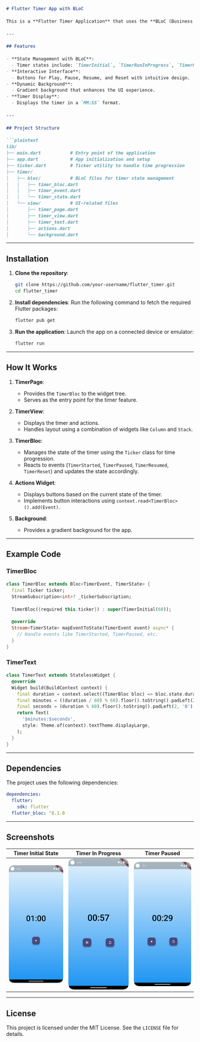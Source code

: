 ```markdown
# Flutter Timer App with BLoC

This is a **Flutter Timer Application** that uses the **BLoC (Business Logic Component)** pattern for state management. The app provides a simple and elegant timer interface with functionality to start, pause, resume, and reset the timer. The code is structured for maintainability and follows clean architecture principles.

---

## Features

- **State Management with BLoC**:
  - Timer states include: `TimerInitial`, `TimerRunInProgress`, `TimerRunPause`, and `TimerRunComplete`.
- **Interactive Interface**:
  - Buttons for Play, Pause, Resume, and Reset with intuitive design.
- **Dynamic Background**:
  - Gradient background that enhances the UI experience.
- **Timer Display**:
  - Displays the timer in a `MM:SS` format.

---

## Project Structure

```plaintext
lib/
├── main.dart           # Entry point of the application
├── app.dart            # App initialization and setup
├── ticker.dart         # Ticker utility to handle time progression
├── timer/
│   ├── bloc/           # BLoC files for timer state management
│   │   ├── timer_bloc.dart
│   │   ├── timer_event.dart
│   │   └── timer_state.dart
│   └── view/           # UI-related files
│       ├── timer_page.dart
│       ├── timer_view.dart
│       ├── timer_text.dart
│       ├── actions.dart
│       └── background.dart
```

---

## Installation

1. **Clone the repository**:
   ```bash
   git clone https://github.com/your-username/flutter_timer.git
   cd flutter_timer
   ```

2. **Install dependencies**:
   Run the following command to fetch the required Flutter packages:
   ```bash
   flutter pub get
   ```

3. **Run the application**:
   Launch the app on a connected device or emulator:
   ```bash
   flutter run
   ```

---

## How It Works

1. **TimerPage**:
    - Provides the `TimerBloc` to the widget tree.
    - Serves as the entry point for the timer feature.

2. **TimerView**:
    - Displays the timer and actions.
    - Handles layout using a combination of widgets like `Column` and `Stack`.

3. **TimerBloc**:
    - Manages the state of the timer using the `Ticker` class for time progression.
    - Reacts to events (`TimerStarted`, `TimerPaused`, `TimerResumed`, `TimerReset`) and updates the state accordingly.

4. **Actions Widget**:
    - Displays buttons based on the current state of the timer.
    - Implements button interactions using `context.read<TimerBloc>().add(Event)`.

5. **Background**:
    - Provides a gradient background for the app.

---

## Example Code

### TimerBloc
```dart
class TimerBloc extends Bloc<TimerEvent, TimerState> {
  final Ticker ticker;
  StreamSubscription<int>? _tickerSubscription;

  TimerBloc({required this.ticker}) : super(TimerInitial(60));
  
  @override
  Stream<TimerState> mapEventToState(TimerEvent event) async* {
    // Handle events like TimerStarted, TimerPaused, etc.
  }
}
```

### TimerText
```dart
class TimerText extends StatelessWidget {
  @override
  Widget build(BuildContext context) {
    final duration = context.select((TimerBloc bloc) => bloc.state.duration);
    final minutes = ((duration / 60) % 60).floor().toString().padLeft(2, '0');
    final seconds = (duration % 60).floor().toString().padLeft(2, '0');
    return Text(
      '$minutes:$seconds',
      style: Theme.of(context).textTheme.displayLarge,
    );
  }
}
```

---

## Dependencies

The project uses the following dependencies:

```yaml
dependencies:
  flutter:
    sdk: flutter
  flutter_bloc: ^8.1.0
```

---

## Screenshots

| Timer Initial State                      | Timer In Progress                                | Timer Paused                           |
|------------------------------------------|--------------------------------------------------|----------------------------------------|
| ![Initial](docs/screenshots/initial.png) | ![In Progress](docs/screenshots/in_progress.png) | ![Paused](docs/screenshots/paused.png) |

---

## License

This project is licensed under the MIT License. See the `LICENSE` file for details.
